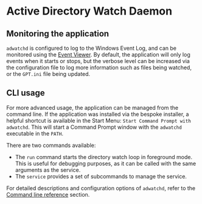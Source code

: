 # Active Directory Watch Daemon

## Monitoring the application

`adwatchd` is configured to log to the Windows Event Log, and can be monitored using the [Event Viewer](https://docs.microsoft.com/en-us/shows/inside/event-viewer). By default, the application will only log events when it starts or stops, but the verbose level can be increased via the configuration file to log more information such as files being watched, or the `GPT.ini` file being updated.

## CLI usage

For more advanced usage, the application can be managed from the command line. If the application was installed via the bespoke installer, a helpful shortcut is available in the Start Menu: `Start Command Prompt with adwatchd`. This will start a Command Prompt window with the `adwatchd` executable in the `PATH`.

There are two commands available:

* The `run` command starts the directory watch loop in foreground mode. This is useful for debugging purposes, as it can be called with the same arguments as the service.
* The `service` provides a set of subcommands to manage the service.

For detailed descriptions and configuration options of `adwatchd`, refer to the [Command line reference](adwatchd-cli.md) section.
